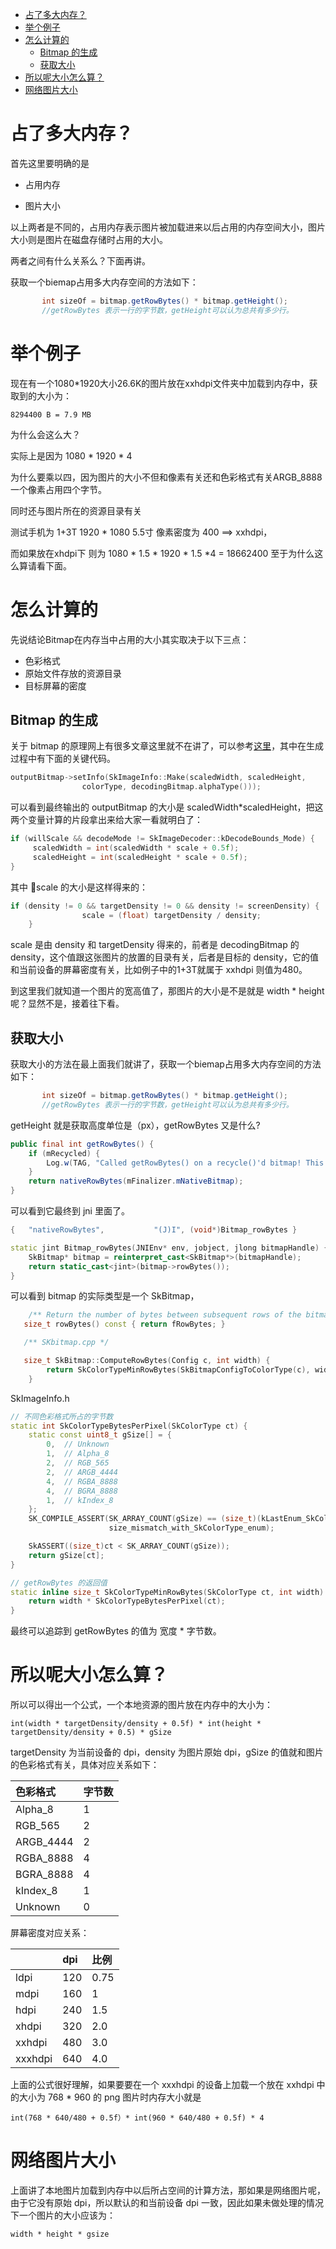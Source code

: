 <!-- TOC -->

- [占了多大内存？](#占了多大内存)
- [举个例子](#举个例子)
- [怎么计算的](#怎么计算的)
  - [Bitmap 的生成](#bitmap-的生成)
  - [获取大小](#获取大小)
- [所以呢大小怎么算？](#所以呢大小怎么算)
- [网络图片大小](#网络图片大小)

<!-- /TOC -->

# 占了多大内存？

首先这里要明确的是

- 占用内存

- 图片大小

以上两者是不同的，占用内存表示图片被加载进来以后占用的内存空间大小，图片大小则是图片在磁盘存储时占用的大小。

两者之间有什么关系么？下面再讲。

获取一个biemap占用多大内存空间的方法如下：

```java
       int sizeOf = bitmap.getRowBytes() * bitmap.getHeight();
       //getRowBytes 表示一行的字节数，getHeight可以认为总共有多少行。
```

# 举个例子

现在有一个1080*1920大小26.6K的图片放在xxhdpi文件夹中加载到内存中，获取到的大小为：

    8294400 B = 7.9 MB

为什么会这么大？

实际上是因为  1080 * 1920 * 4

为什么要乘以四，因为图片的大小不但和像素有关还和色彩格式有关ARGB_8888一个像素占用四个字节。

同时还与图片所在的资源目录有关

测试手机为 1+3T  1920 * 1080  5.5寸  像素密度为 400 ==> xxhdpi，

而如果放在xhdpi下 则为 1080 * 1.5 * 1920 * 1.5 *4 = 18662400 至于为什么这么算请看下面。

# 怎么计算的

先说结论Bitmap在内存当中占用的大小其实取决于以下三点：

- 色彩格式
- 原始文件存放的资源目录
- 目标屏幕的密度

## Bitmap 的生成

关于 bitmap 的原理网上有很多文章这里就不在讲了，可以参考[这里](https://zhuanlan.zhihu.com/p/31450987)，其中在生成过程中有下面的关键代码。

```c++
outputBitmap->setInfo(SkImageInfo::Make(scaledWidth, scaledHeight,
                colorType, decodingBitmap.alphaType()));
```
可以看到最终输出的 outputBitmap 的大小是 scaledWidth*scaledHeight，把这两个变量计算的片段拿出来给大家一看就明白了：

```c++
if (willScale && decodeMode != SkImageDecoder::kDecodeBounds_Mode) {
     scaledWidth = int(scaledWidth * scale + 0.5f);
     scaledHeight = int(scaledHeight * scale + 0.5f);
}
```
其中 scale 的大小是这样得来的：

```c++
if (density != 0 && targetDensity != 0 && density != screenDensity) {
                scale = (float) targetDensity / density;
    }
```
scale 是由 density 和 targetDensity 得来的，前者是 decodingBitmap 的 density，这个值跟这张图片的放置的目录有关，后者是目标的 density，它的值和当前设备的屏幕密度有关，比如例子中的1+3T就属于 xxhdpi 则值为480。

到这里我们就知道一个图片的宽高值了，那图片的大小是不是就是 width * height 呢？显然不是，接着往下看。

## 获取大小

获取大小的方法在最上面我们就讲了，获取一个biemap占用多大内存空间的方法如下：

```java
       int sizeOf = bitmap.getRowBytes() * bitmap.getHeight();
       //getRowBytes 表示一行的字节数，getHeight可以认为总共有多少行。
```
getHeight 就是获取高度单位是（px），getRowBytes 又是什么?

```java
public final int getRowBytes() {
    if (mRecycled) {
        Log.w(TAG, "Called getRowBytes() on a recycle()'d bitmap! This is undefined behavior!");
    }
    return nativeRowBytes(mFinalizer.mNativeBitmap);
}
```
可以看到它最终到 jni 里面了。

```c++
{   "nativeRowBytes",           "(J)I", (void*)Bitmap_rowBytes }

static jint Bitmap_rowBytes(JNIEnv* env, jobject, jlong bitmapHandle) {
    SkBitmap* bitmap = reinterpret_cast<SkBitmap*>(bitmapHandle);
    return static_cast<jint>(bitmap->rowBytes());
}
```

可以看到 bitmap 的实际类型是一个 SkBitmap，

```c++
    /** Return the number of bytes between subsequent rows of the bitmap. */
   size_t rowBytes() const { return fRowBytes; }

   /** SKbitmap.cpp */

   size_t SkBitmap::ComputeRowBytes(Config c, int width) {
        return SkColorTypeMinRowBytes(SkBitmapConfigToColorType(c), width);
    }
```
SkImageInfo.h
```c++
// 不同色彩格式所占的字节数
static int SkColorTypeBytesPerPixel(SkColorType ct) {
    static const uint8_t gSize[] = {
        0,  // Unknown
        1,  // Alpha_8
        2,  // RGB_565
        2,  // ARGB_4444
        4,  // RGBA_8888
        4,  // BGRA_8888
        1,  // kIndex_8
    };
    SK_COMPILE_ASSERT(SK_ARRAY_COUNT(gSize) == (size_t)(kLastEnum_SkColorType + 1),
                      size_mismatch_with_SkColorType_enum);

    SkASSERT((size_t)ct < SK_ARRAY_COUNT(gSize));
    return gSize[ct];
}

// getRowBytes 的返回值
static inline size_t SkColorTypeMinRowBytes(SkColorType ct, int width) {
    return width * SkColorTypeBytesPerPixel(ct);
}
```
最终可以追踪到 getRowBytes 的值为 宽度 * 字节数。
# 所以呢大小怎么算？

所以可以得出一个公式，一个本地资源的图片放在内存中的大小为：

    int(width * targetDensity/density + 0.5f) * int(height * targetDensity/density + 0.5) * gSize

targetDensity 为当前设备的 dpi，density 为图片原始 dpi，gSize 的值就和图片的色彩格式有关，具体对应关系如下：

|色彩格式|字节数|
|:-----|:----|
|Alpha_8|1|
|RGB_565|2|
|ARGB_4444|2|
|RGBA_8888|4|
|BGRA_8888|4|
|kIndex_8|1|
|Unknown|0|

屏幕密度对应关系：

||dpi|比例|
|:--|:--|:--|
|ldpi|120|0.75|
|mdpi|160|1|
|hdpi|240|1.5|
|xhdpi|320|2.0|
|xxhdpi|480|3.0|
|xxxhdpi|640|4.0|

上面的公式很好理解，如果要要在一个 xxxhdpi 的设备上加载一个放在 xxhdpi 中的大小为 768 * 960 的 png 图片时内存大小就是

    int(768 * 640/480 + 0.5f）* int(960 * 640/480 + 0.5f) * 4
# 网络图片大小

上面讲了本地图片加载到内存中以后所占空间的计算方法，那如果是网络图片呢，由于它没有原始 dpi，所以默认的和当前设备 dpi 一致，因此如果未做处理的情况下一个图片的大小应该为： 

    width * height * gsize
 
